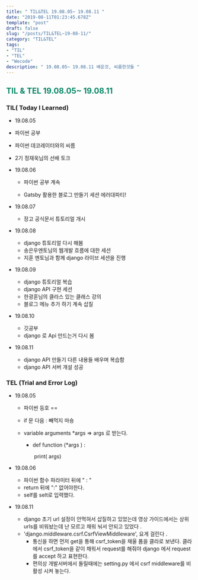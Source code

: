 ```yaml
---
title: " TIL&TEL 19.08.05~ 19.08.11 "
date: "2019-08-11T01:23:45.678Z"
template: "post"
draft: false
slug: "/posts/TIL&TEL~19-08-11/"
category: "TIL&TEL"
tags:
- "TIL"
- "TEL"
- "Wecode"
description: " 19.08.05~ 19.08.11 배운것, 씨름한것들 "
---
```

<h2 style="color:rgb(9, 136, 104)">TIL & TEL 19.08.05~ 19.08.11 </h2>

### TIL( Today I Learned)

- 19.08.05
-	파이썬 공부
  -	파이썬 데코레이터와의 씨름 
  -	2기 정재욱님의 선배 토크
- 19.08.06

  - 파이썬 공부 계속 

  - Gatsby 활용한 블로그 만들기 세션 에러대파티!
- 19.08.07
  - 장고 공식문서 튜토리얼 개시 
- 19.08.08
  - django 튜토리얼 다시 해봄
  - 송은우멘토님의 웹개발 흐름에 대한 세션
  - 지훈 멘토님과 함께 django 라이브 세션을 진행
- 19.08.09
  - django 튜토리얼 복습
  - django API 구현 세션
  - 한광훈님의 클라스 있는 클래스 강의
  - 블로그 메뉴 추가 하기 계속 삽질 
- 19.08.10
  - 깃공부 
  - django 로 Api 만드는거 다시 봄
- 19.08.11
  -	django API 만들기 다른 내용들 배우며 복습함
  -	django API 서버 개설 성공

### TEL (Trial and Error Log)

- 19.08.05

  - 파이썬 등호 == 

  - if 문 다음 : 빼먹지 마숑  

  - variable arguments  *args => args 로 받는다.

    - def function (*args  ) :

      ​    print( args)  

- 19.08.06

  - 파이썬 함수 파라미터 뒤에 " : " 
  - return 뒤에 ":" 없어야한다.
  - self를 selt로 입력했다.

- 19.08.11

  - django 초기 url 설정이 안먹혀서 삽질하고 있었는데 영상 가이드에서는 상위 urls를 비워놨는데 난 모르고 채워 눠서 안되고 있었다 . 
  - 'django.middleware.csrf.CsrfViewMiddleware', 요게 걸린다 .
    - 통신을 하면 먼저 get을 통해 csrf_token을 채울 폼을 클라로 보낸다. 클라에서 csrf_token을 같이 채워서 request를 해줘야 django 에서 request 를 accept 하고 표현한다. 
    - 편의상 개발서버에서 돌릴때에는 setting.py 에서 csrf middleware를 비활성 시켜 놓는다. 